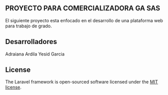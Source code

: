 ## PROYECTO PARA COMERCIALIZADORA GA SAS

El siguiente proyecto esta enfocado en el desarrollo de una plataforma web para trabajo de grado.

## Desarrolladores

Adraiana Ardila
Yesid Garcia

## License

The Laravel framework is open-sourced software licensed under the [MIT license](https://opensource.org/licenses/MIT).
